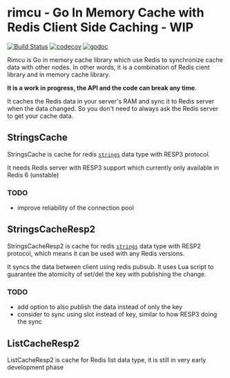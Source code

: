 # rimcu - Go In Memory Cache with Redis Client Side Caching - WIP

[![Build Status](https://travis-ci.org/iwanbk/rimcu.svg?branch=master)](https://travis-ci.org/iwanbk/rimcu)
[![codecov](https://codecov.io/gh/iwanbk/rimcu/branch/master/graph/badge.svg)](https://codecov.io/gh/iwanbk/rimcu)
[![godoc](https://godoc.org/github.com/iwanbk/rimcu?status.svg)](http://godoc.org/github.com/iwanbk/rimcu)

Rimcu is Go in memory cache library which use  Redis to synchronize cache data with other nodes.
In other words, it is a combination of Redis cient library and in memory cache library.

**It is a work in progress, the API and the code can break any time**.

It caches the Redis data in your server's RAM and sync it to Redis server when the data changed.
So you don't need to always ask the Redis server to get your cache data. 


## StringsCache

StringsCache is cache for redis [`strings`](https://redis.io/topics/data-types#strings) data type with RESP3 protocol.

It needs Redis server with RESP3 support which currently only available in Redis 6 (unstable)

### TODO

- improve reliability of the connection pool

## StringsCacheResp2

StringsCacheResp2 is cache for redis [`strings`](https://redis.io/topics/data-types#strings) data type with RESP2 protocol, which means it can be used with any Redis versions.

It syncs the data between client using redis pubsub. It uses Lua script to guarantee the atomicity of set/del the key with publishing the change.

### TODO

- add option to also publish the data instead of only the key
- consider to sync using slot instead of key, similar to how RESP3 doing the sync

## ListCacheResp2

ListCacheResp2 is cache for Redis list data type, it is still in very early development phase